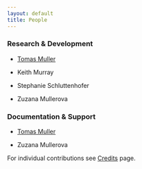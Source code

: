 ```yaml
---
layout: default
title: People
---
```



### Research & Development

* [Tomas Muller](https://muller.unitime.org)

* Keith Murray

* Stephanie Schluttenhofer

* Zuzana Mullerova

### Documentation & Support

* [Tomas Muller](https://muller.unitime.org)

* Zuzana Mullerova

For individual contributions see [Credits](credits) page.
